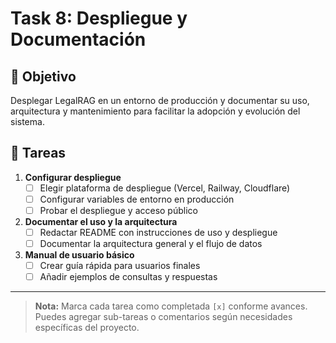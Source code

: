 # Task 8: Despliegue y Documentación

## 🎯 Objetivo
Desplegar LegalRAG en un entorno de producción y documentar su uso, arquitectura y mantenimiento para facilitar la adopción y evolución del sistema.

## 📝 Tareas

1. **Configurar despliegue**
   - [ ] Elegir plataforma de despliegue (Vercel, Railway, Cloudflare)
   - [ ] Configurar variables de entorno en producción
   - [ ] Probar el despliegue y acceso público

2. **Documentar el uso y la arquitectura**
   - [ ] Redactar README con instrucciones de uso y despliegue
   - [ ] Documentar la arquitectura general y el flujo de datos

3. **Manual de usuario básico**
   - [ ] Crear guía rápida para usuarios finales
   - [ ] Añadir ejemplos de consultas y respuestas

---

> **Nota:** Marca cada tarea como completada `[x]` conforme avances. Puedes agregar sub-tareas o comentarios según necesidades específicas del proyecto. 
